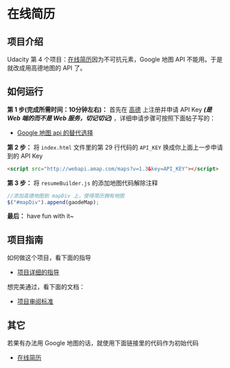 # 在线简历

## 项目介绍

Udacity 第 4 个项目：[在线简历](https://github.com/udacity/frontend-nanodegree-resume)因为不可抗元素，Google 地图 API 不能用。于是就改成用高德地图的 API 了。

## 如何运行

**第 1 步(完成所需时间：10分钟左右)：** 首先在 [高德](http://lbs.amap.com/) 上注册并申请 API Key ***(是 Web 端的而不是 Web 服务，切记切记)*** ，详细申请步骤可按照下面帖子写的：
- [Google 地图 api 的替代选择](http://discussions.youdaxue.com/t/google-api/26290)

**第 2 步：** 将 `index.html` 文件里的第 29 行代码的 `API_KEY` 换成你上面上一步申请到的 API Key

```html
<script src="http://webapi.amap.com/maps?v=1.3&key=API_KEY"></script>
```

**第 3 步：** 将 `resumeBuilder.js` 的添加地图代码解除注释

```javaScript
//添加高德地图到 mapDiv 上，使得简历拥有地图
$("#mapDiv").append(gaodeMap);
```

**最后：** have fun with it~

## 项目指南

如何做这个项目，看下面的指导
- [项目详细的指导](https://classroom.udacity.com/nanodegrees/nd001/parts/0011345406/modules/296281861575462/lessons/2962818615239847/concepts/29594685550923)

想完美通过，看下面的文档：
- [项目审阅标准](https://review.udacity.com/#!/rubrics/498/view)


## 其它

若果有办法用 Google 地图的话，就使用下面链接里的代码作为初始代码
- [在线简历](https://github.com/udacity/frontend-nanodegree-resume)

